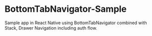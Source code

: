 
# BottomTabNavigator-Sample
Sample app in React Native using BottomTabNavigator combined with Stack, Drawer Navigation including auth flow.

